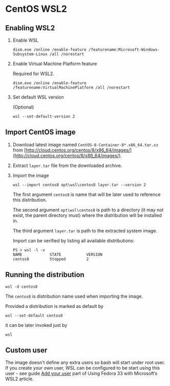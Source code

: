 # CentOS WSL2

## Enabling WSL2

1. Enable WSL

   ```
   dism.exe /online /enable-feature /featurename:Microsoft-Windows-Subsystem-Linux /all /norestart
   ```

2. Enable Virtual Machine Platform feature

   Required for WSL2.

   ```
   dism.exe /online /enable-feature /featurename:VirtualMachinePlatform /all /norestart
   ```

3. Set default WSL version

   (Optional)
   
   ```
   wsl --set-default-version 2
   ```

## Import CentOS image

1. Download latest image named `CentOS-8-Container-8*.x86_64.tar.xz` from [http://cloud.centos.org/centos/8/x86_64/images/](http://cloud.centos.org/centos/8/x86_64/images/).

2. Extract `layer.tar` file from the downloaded archive.

3. Import the image

   ```
   wsl --import centos8 opt\wsl\centos8 layer.tar --version 2
   ```

   The first argument `centos8` is name that will be later used to reference this distribution.

   The second argument `opt\wsl\centos8` is path to a directory (it may not exist, the parent directory must) where the distribution will be installed in.

   The third argument `layer.tar` is path to the extracted system image.

   Import can be verified by listing all available distributions:

   ```
   PS > wsl -l -v
   NAME            STATE           VERSION
   centos8         Stopped         2
   ```

## Running the distribution

```
wsl -d centos8
```

The `centos8` is distribution name used when importing the image.

Provided a distribution is marked as default by 

```
wsl --set-default centos8
```

it can be later invoked just by

```
wsl
```

## Custom user

The image doesn't define any extra users so bash will start under root user. If you create your own user, WSL can be configured to be start using this user - see guide [Add your user](https://fedoramagazine.org/wsl-fedora-33/) part of Using Fedora 33 with Microsoft’s WSL2 article.